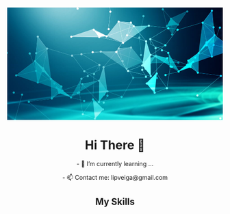 ![Cover](https://github.com/LipDesigns/LipDesigns/blob/main/img/285823f61c7ed73.jpg)

<h1 align=center ; text-decoration=underline ;>Hi There 👋</h1>

<p align=center>- 🌱 I’m currently learning ... </p>

<p align=center>- 📫 Contact me: lipveiga@gmail.com </p>

<h2 align=center>My Skills</h2>
